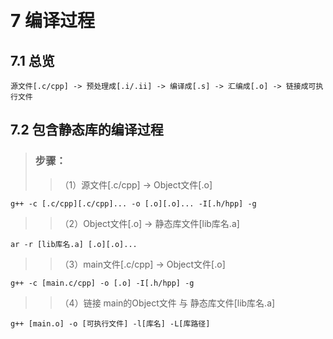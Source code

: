 
&emsp;
# 7 编译过程
## 7.1 总览
```
源文件[.c/cpp] -> 预处理成[.i/.ii] -> 编译成[.s] -> 汇编成[.o] -> 链接成可执行文件
```

## 7.2 包含静态库的编译过程
> ### 步骤：     
>> （1）源文件[.c/cpp] -> Object文件[.o]
```
g++ -c [.c/cpp][.c/cpp]... -o [.o][.o]... -I[.h/hpp] -g
```
>> （2）Object文件[.o] -> 静态库文件[lib库名.a]
```
ar -r [lib库名.a] [.o][.o]...
```
>> （3）main文件[.c/cpp] -> Object文件[.o]
```
g++ -c [main.c/cpp] -o [.o] -I[.h/hpp] -g
```
>> （4）链接 main的Object文件 与 静态库文件[lib库名.a]
```
g++ [main.o] -o [可执行文件] -l[库名] -L[库路径]
```
